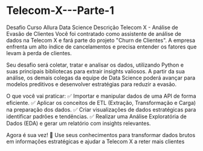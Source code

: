 # Telecom-X---Parte-1
Desafio Curso Allura Data Science
Descrição
Telecom X - Análise de Evasão de Clientes
Você foi contratado como assistente de análise de dados na Telecom X e fará parte do projeto "Churn de Clientes". A empresa enfrenta um alto índice de cancelamentos e precisa entender os fatores que levam à perda de clientes.

Seu desafio será coletar, tratar e analisar os dados, utilizando Python e suas principais bibliotecas para extrair insights valiosos. A partir da sua análise, os demais colegas da  equipe de Data Science poderá avançar para modelos preditivos e desenvolver estratégias para reduzir a evasão.

O que você vai praticar:
✅ Importar e manipular dados de uma API de forma eficiente.
✅ Aplicar os conceitos de ETL (Extração, Transformação e Carga) na preparação dos dados.
✅ Criar visualizações de dados estratégicas para identificar padrões e tendências.
✅ Realizar uma Análise Exploratória de Dados (EDA) e gerar um relatório com insights relevantes.

Agora é sua vez! 🚀 Use seus conhecimentos para transformar dados brutos em informações estratégicas e ajudar a Telecom X a reter mais clientes
